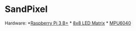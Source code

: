 # SandPixel

Hardware: \*[Raspberry Pi 3 B+](https://www.raspberrypi.org/products/raspberry-pi-3-model-b-plus/) \* [8x8 LED Matrix](https://www.adafruit.com/product/454) \* [MPU6040](https://www.amazon.com/HiLetgo-MPU-6050-Accelerometer-Gyroscope-Converter/dp/B01DK83ZYQ/ref=sr_1_1_sspa?keywords=mpu6050&qid=1578289386&sr=8-1-spons&psc=1&spLa=ZW5jcnlwdGVkUXVhbGlmaWVyPUEyUkFBVDk4VlVVQzlQJmVuY3J5cHRlZElkPUEwMzg5NzE5Nk9IMEZDM05VOFBSJmVuY3J5cHRlZEFkSWQ9QTA3ODM3MDIyMUJJQzU1WjFJNTJZJndpZGdldE5hbWU9c3BfYXRmJmFjdGlvbj1jbGlja1JlZGlyZWN0JmRvTm90TG9nQ2xpY2s9dHJ1ZQ==)
